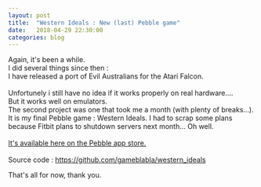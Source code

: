 ```yaml
---
layout: post
title:  "Western Ideals : New (last) Pebble game"
date:   2018-04-29 22:30:00
categories: blog
---
```

Again, it's been a while.
<br>
I did several things since then :
<br>
I have released a port of Evil Australians for the Atari Falcon.
<br>
<br>
Unfortunely i still have no idea if it works properly on real hardware....
<br>
But it works well on emulators.
<br>
<img href="https://gameblabla.nl/img/basalt_scr1.png">
<br>
The second project was one that took me a month (with plenty of breaks...).
<br>
It is my final Pebble game : Western Ideals. I had to scrap some plans
<br>
because Fitbit plans to shutdown servers next month... Oh well.
<br><br>
<a href="https://apps.getpebble.com/en_US/application/5ae67e5bf38588775f0006cc?section=watchapps">It's available here on the Pebble app store.</a>
<br><br>
Source code : <a href="https://github.com/gameblabla/western_ideals">https://github.com/gameblabla/western_ideals</a>

That's all for now, thank you.

